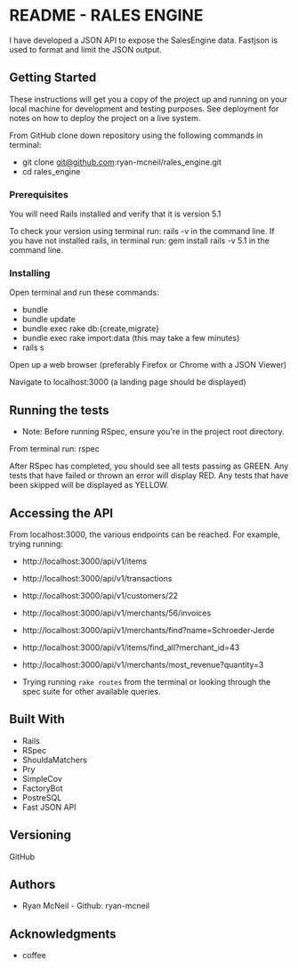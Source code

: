 # README - RALES ENGINE

I have developed a JSON API to expose the SalesEngine data. Fastjson is used to format and limit the JSON output.

## Getting Started

These instructions will get you a copy of the project up and running on your local machine for development and testing purposes. See deployment for notes on how to deploy the project on a live system.

From GitHub clone down repository using the following commands in terminal:
* git clone git@github.com:ryan-mcneil/rales_engine.git
* cd rales_engine

### Prerequisites

You will need Rails installed and verify that it is version 5.1

To check your version using terminal run: rails -v in the command line.
If you have not installed rails, in terminal run: gem install rails -v 5.1 in the command line.


### Installing

Open terminal and run these commands:
* bundle
* bundle update
* bundle exec rake db:{create,migrate}
* bundle exec rake import:data (this may take a few minutes)
* rails s

Open up a web browser (preferably Firefox or Chrome with a JSON Viewer)

Navigate to localhost:3000 (a landing page should be displayed)


## Running the tests

* Note: Before running RSpec, ensure you're in the project root directory.

From terminal run: rspec

After RSpec has completed, you should see all tests passing as GREEN.  Any tests that have failed or thrown an error will display RED.  Any tests that have been skipped will be displayed as YELLOW.

## Accessing the API

From localhost:3000, the various endpoints can be reached. For example, trying running:

- http://localhost:3000/api/v1/items
- http://localhost:3000/api/v1/transactions
- http://localhost:3000/api/v1/customers/22
- http://localhost:3000/api/v1/merchants/56/invoices
- http://localhost:3000/api/v1/merchants/find?name=Schroeder-Jerde
- http://localhost:3000/api/v1/items/find_all?merchant_id=43
- http://localhost:3000/api/v1/merchants/most_revenue?quantity=3

-  Trying running `rake routes` from the terminal or looking through the spec suite for other available queries.

## Built With

* Rails
* RSpec
* ShouldaMatchers
* Pry
* SimpleCov
* FactoryBot
* PostreSQL
* Fast JSON API


## Versioning

GitHub

## Authors

* Ryan McNeil - Github: ryan-mcneil


## Acknowledgments

* coffee

